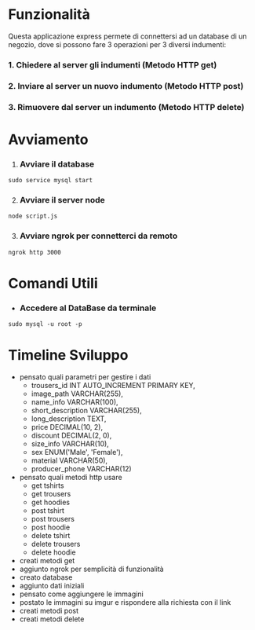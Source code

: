 # Funzionalità
Questa applicazione express permete di connettersi ad un database di un negozio, dove si possono fare 3 operazioni per 3 diversi indumenti:
### 1. Chiedere al server gli indumenti (Metodo HTTP get)
### 2. Inviare al server un nuovo indumento (Metodo HTTP post)
### 3. Rimuovere dal server un indumento (Metodo HTTP delete)


# Avviamento
1. ### Avviare il database
```
sudo service mysql start
```
2. ### Avviare il server node
```
node script.js
```
3. ### Avviare ngrok per connetterci da remoto
```
ngrok http 3000
```
# Comandi Utili
- ### Accedere al DataBase da terminale
```
sudo mysql -u root -p
```

# Timeline Sviluppo
- pensato quali parametri per gestire i dati
    - trousers_id INT AUTO_INCREMENT PRIMARY KEY,
    - image_path VARCHAR(255),
    - name_info VARCHAR(100),
    - short_description VARCHAR(255),
    - long_description TEXT,
    - price DECIMAL(10, 2),
    - discount DECIMAL(2, 0),
    - size_info VARCHAR(10),
    - sex ENUM('Male', 'Female'),
    - material VARCHAR(50),
    - producer_phone VARCHAR(12)
- pensato quali metodi http usare
    - get tshirts
    - get trousers
    - get hoodies
    - post tshirt
    - post trousers
    - post hoodie
    - delete tshirt
    - delete trousers
    - delete hoodie
- creati metodi get
- aggiunto ngrok per semplicità di funzionalità
- creato database
- aggiunto dati iniziali
- pensato come aggiungere le immagini
- postato le immagini su imgur e rispondere alla richiesta con il link
- creati metodi post
- creati metodi delete